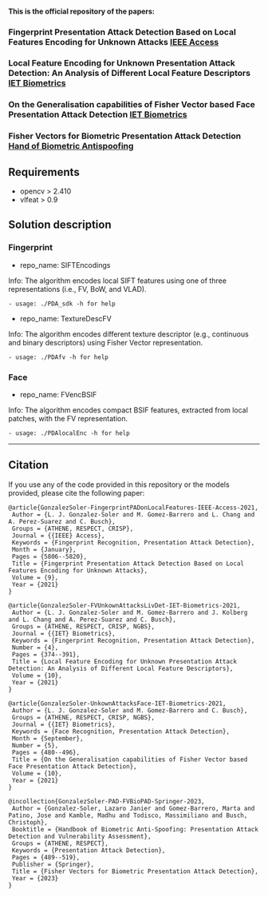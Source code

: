 #### This is the official repository of the papers:
###  Fingerprint Presentation Attack Detection Based on Local Features Encoding for Unknown Attacks [IEEE Access](https://ieeexplore.ieee.org/stamp/stamp.jsp?arnumber=9312046) 
### Local Feature Encoding for Unknown Presentation Attack Detection: An Analysis of Different Local Feature Descriptors [IET Biometrics](https://ietresearch.onlinelibrary.wiley.com/doi/pdfdirect/10.1049/bme2.12023)
### On the Generalisation capabilities of Fisher Vector based Face Presentation Attack Detection [IET Biometrics](https://ietresearch.onlinelibrary.wiley.com/doi/pdf/10.1049/bme2.12041)
### Fisher Vectors for Biometric Presentation Attack Detection [Hand of Biometric Antispoofing](https://drive.google.com/file/d/1TkWUZ5vDmsQ8WMhdWM7ffMXESN16Vh8R/view)


## Requirements
- opencv > 2.410
- vlfeat > 0.9

## Solution description

### Fingerprint

* repo_name: SIFTEncodings

Info: The algorithm encodes local SIFT features using one of three representations (i.e., FV, BoW, and VLAD).

    - usage: ./PDA_sdk -h for help


* repo_name: TextureDescFV

Info: The algorithm encodes different texture descriptor (e.g., continuous and binary descriptors) using Fisher Vector representation.

    - usage: ./PDAfv -h for help


### Face

* repo_name: FVencBSIF

Info: The algorithm encodes compact BSIF features, extracted from local patches, with the FV representation.

    - usage: ./PDAlocalEnc -h for help

<hr/>

## Citation ##
If you use any of the code provided in this repository or the models provided, please cite the following paper:
```
@article{GonzalezSoler-FingerprintPADonLocalFeatures-IEEE-Access-2021,
 Author = {L. J. Gonzalez-Soler and M. Gomez-Barrero and L. Chang and A. Perez-Suarez and C. Busch},
 Groups = {ATHENE, RESPECT, CRISP},
 Journal = {{IEEE} Access},
 Keywords = {Fingerprint Recognition, Presentation Attack Detection},
 Month = {January},
 Pages = {5806--5820},
 Title = {Fingerprint Presentation Attack Detection Based on Local Features Encoding for Unknown Attacks},
 Volume = {9},
 Year = {2021}
}

@article{GonzalezSoler-FVUnkownAttacksLivDet-IET-Biometrics-2021,
 Author = {L. J. Gonzalez-Soler and M. Gomez-Barrero and J. Kolberg and L. Chang and A. Perez-Suarez and C. Busch},
 Groups = {ATHENE, RESPECT, CRISP, NGBS},
 Journal = {{IET} Biometrics},
 Keywords = {Fingerprint Recognition, Presentation Attack Detection},
 Number = {4},
 Pages = {374--391},
 Title = {Local Feature Encoding for Unknown Presentation Attack Detection: An Analysis of Different Local Feature Descriptors},
 Volume = {10},
 Year = {2021}
}

@article{GonzalezSoler-UnkownAttacksFace-IET-Biometrics-2021,
 Author = {L. J. Gonzalez-Soler and M. Gomez-Barrero and C. Busch},
 Groups = {ATHENE, RESPECT, CRISP, NGBS},
 Journal = {{IET} Biometrics},
 Keywords = {Face Recognition, Presentation Attack Detection},
 Month = {September},
 Number = {5},
 Pages = {480--496},
 Title = {On the Generalisation capabilities of Fisher Vector based Face Presentation Attack Detection},
 Volume = {10},
 Year = {2021}
}

@incollection{GonzalezSoler-PAD-FVBioPAD-Springer-2023,
 Author = {Gonzalez-Soler, Lazaro Janier and Gomez-Barrero, Marta and Patino, Jose and Kamble, Madhu and Todisco, Massimiliano and Busch, Christoph},
 Booktitle = {Handbook of Biometric Anti-Spoofing: Presentation Attack Detection and Vulnerability Assessment},
 Groups = {ATHENE, RESPECT},
 Keywords = {Presentation Attack Detection},
 Pages = {489--519},
 Publisher = {Springer},
 Title = {Fisher Vectors for Biometric Presentation Attack Detection},
 Year = {2023}
}
```

